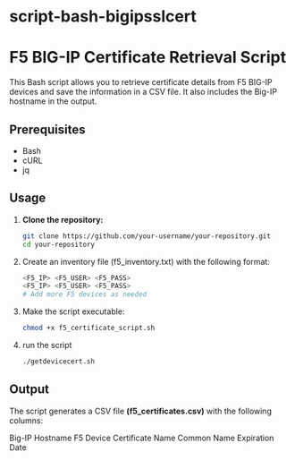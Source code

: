 # script-bash-bigipsslcert

# F5 BIG-IP Certificate Retrieval Script

This Bash script allows you to retrieve certificate details from F5 BIG-IP devices and save the information in a CSV file. It also includes the Big-IP hostname in the output.

## Prerequisites

- Bash
- cURL
- jq

## Usage

1. **Clone the repository:**

   ```bash
   git clone https://github.com/your-username/your-repository.git
   cd your-repository
   ```
2. Create an inventory file (f5_inventory.txt) with the following format:
   ```bash
   <F5_IP> <F5_USER> <F5_PASS>
   <F5_IP> <F5_USER> <F5_PASS>
   # Add more F5 devices as needed
   ```
3. Make the script executable:
   ```bash
   chmod +x f5_certificate_script.sh
   ```
4. run the script
   ```bash
   ./getdevicecert.sh
   ```

## Output
The script generates a CSV file **(f5_certificates.csv)** with the following columns:

Big-IP Hostname
F5 Device
Certificate Name
Common Name
Expiration Date
